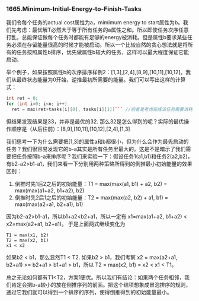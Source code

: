 ### 1665.Minimum-Initial-Energy-to-Finish-Tasks

我们令每个任务的actual cost属性为a，mimimum energy to start属性为b。我们先考虑：最优解T必然大于等于所有任务的a属性之和。所以即使任务次序任意打乱，总能保证做每个任务时都能有足够的energy被消耗。但是属性b要求某些任务必须在存留能量很高的时候才能被启动。所以一个比较自然的贪心想法就是将所有的任务按照属性b排序，优先做属性b较大的任务，这样可以最大程度保证它能启动。

举个例子，如果按照属性b的次序排序样例2：[1,3],[2,4],[8,9],[10,11],[10,12]。我们从最终状态能量为0开始，逆推最初所需要的能量。我们可以写出这样的计算式：
```cpp
int ret = 0;
for (int i=0; i<n; i++)
  ret = max(ret+tasks[i][0], tasks[i][1])``` //前者是考虑完成该任务需要消耗的能量，后者是考虑启动该任务前的能量下限
```
但结果发现结果是33，并非是最优的32. 那么32是怎么得到的呢？实际的最优操作顺序是（从后往前）：[8,9],[10,11],[10,12],[2,4],[1,3]

我们思考一下为什么需要把[1,3]的属性a和b都很小，但为什么会作为最先启动的任务？我们很容易发现它的b-a其实是所有任务里最大的。这是不是暗示了我们需要把任务按照b-a来排序呢？我们来实验一下：假设任务1(a1,b1)和任务2(a2,b2)，有b2-a2>b1-a1，我们来看一下分别用两种策略所得到的倒推最小初始能量的效果区别：
1. 倒推时先1后2之后的初始能量：T1 = max(max(a1, b1) + a2, b2) = max(max(a1+a2, b1+a2), b2) 
2. 倒推时先2后1之后的初始能量：T2 = max(max(a2, b2) + a1, b1) = max(max(a2+a1, b2+a1), b1)

因为b2-a2>b1-a1，所以b1+a2<b2+a1，所以一定有 x1=max(a1+a2, b1+a2) < x2=max(a2+a1, b2+a1)。 于是上面两式继续变化为
```
T1 = max(x1, b2)
T2 = max(x2, b1)
x1 < x2
```
如果b2 < b1，那么显然T1 < T2. 如果b2 > b1，我们考察 x2 = max(a2+a1, b2+a1) >= b2+a1 > b1+a1 > b1，所以 T2 = max(x2, b1) = x2 < x1 < T1。

总之无论如何都有T1<T2，方案1更优。所以我们有结论：如果两个任务相邻，我们肯定会把b-a较小的放在倒推序列的前面。把这个结项想象成冒泡排序的规则，通过它我们就可以得到一个排序的序列，使得倒推得到的初始能量最小。
